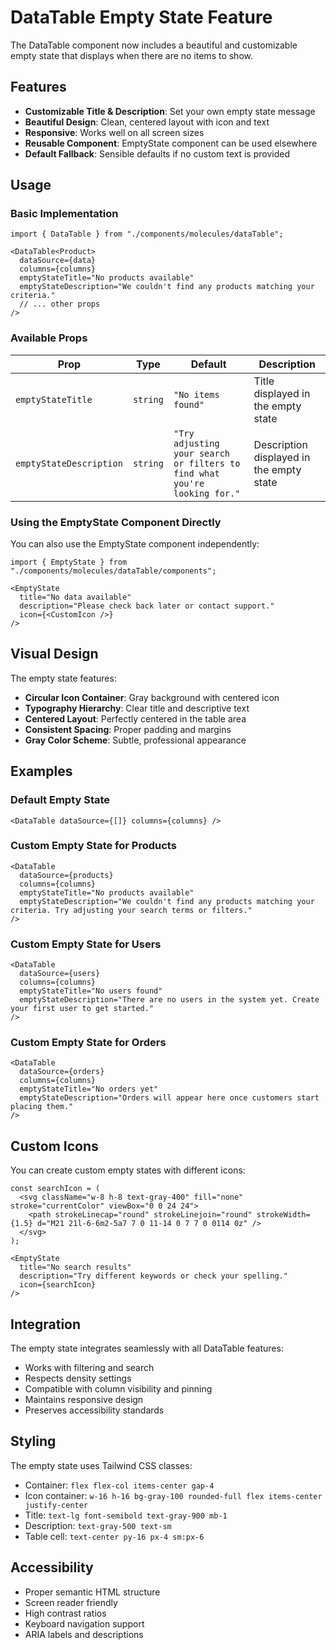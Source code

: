 # DataTable Empty State Feature

The DataTable component now includes a beautiful and customizable empty state that displays when there are no items to show.

## Features

- **Customizable Title & Description**: Set your own empty state message
- **Beautiful Design**: Clean, centered layout with icon and text
- **Responsive**: Works well on all screen sizes
- **Reusable Component**: EmptyState component can be used elsewhere
- **Default Fallback**: Sensible defaults if no custom text is provided

## Usage

### Basic Implementation

```tsx
import { DataTable } from "./components/molecules/dataTable";

<DataTable<Product>
  dataSource={data}
  columns={columns}
  emptyStateTitle="No products available"
  emptyStateDescription="We couldn't find any products matching your criteria."
  // ... other props
/>
```

### Available Props

| Prop | Type | Default | Description |
|------|------|---------|-------------|
| `emptyStateTitle` | `string` | `"No items found"` | Title displayed in the empty state |
| `emptyStateDescription` | `string` | `"Try adjusting your search or filters to find what you're looking for."` | Description displayed in the empty state |

### Using the EmptyState Component Directly

You can also use the EmptyState component independently:

```tsx
import { EmptyState } from "./components/molecules/dataTable/components";

<EmptyState
  title="No data available"
  description="Please check back later or contact support."
  icon={<CustomIcon />}
/>
```

## Visual Design

The empty state features:
- **Circular Icon Container**: Gray background with centered icon
- **Typography Hierarchy**: Clear title and descriptive text
- **Centered Layout**: Perfectly centered in the table area
- **Consistent Spacing**: Proper padding and margins
- **Gray Color Scheme**: Subtle, professional appearance

## Examples

### Default Empty State
```tsx
<DataTable dataSource={[]} columns={columns} />
```

### Custom Empty State for Products
```tsx
<DataTable
  dataSource={products}
  columns={columns}
  emptyStateTitle="No products available"
  emptyStateDescription="We couldn't find any products matching your criteria. Try adjusting your search terms or filters."
/>
```

### Custom Empty State for Users
```tsx
<DataTable
  dataSource={users}
  columns={columns}
  emptyStateTitle="No users found"
  emptyStateDescription="There are no users in the system yet. Create your first user to get started."
/>
```

### Custom Empty State for Orders
```tsx
<DataTable
  dataSource={orders}
  columns={columns}
  emptyStateTitle="No orders yet"
  emptyStateDescription="Orders will appear here once customers start placing them."
/>
```

## Custom Icons

You can create custom empty states with different icons:

```tsx
const searchIcon = (
  <svg className="w-8 h-8 text-gray-400" fill="none" stroke="currentColor" viewBox="0 0 24 24">
    <path strokeLinecap="round" strokeLinejoin="round" strokeWidth={1.5} d="M21 21l-6-6m2-5a7 7 0 11-14 0 7 7 0 0114 0z" />
  </svg>
);

<EmptyState
  title="No search results"
  description="Try different keywords or check your spelling."
  icon={searchIcon}
/>
```

## Integration

The empty state integrates seamlessly with all DataTable features:
- Works with filtering and search
- Respects density settings
- Compatible with column visibility and pinning
- Maintains responsive design
- Preserves accessibility standards

## Styling

The empty state uses Tailwind CSS classes:
- Container: `flex flex-col items-center gap-4`
- Icon container: `w-16 h-16 bg-gray-100 rounded-full flex items-center justify-center`
- Title: `text-lg font-semibold text-gray-900 mb-1`
- Description: `text-gray-500 text-sm`
- Table cell: `text-center py-16 px-4 sm:px-6`

## Accessibility

- Proper semantic HTML structure
- Screen reader friendly
- High contrast ratios
- Keyboard navigation support
- ARIA labels and descriptions 